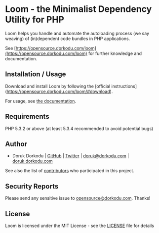 Loom - the Minimalist Dependency Utility for PHP
========================================

Loom helps you handle and automate the autoloading process (we say weaving) of (in)dependent code bundles in PHP applications.

See [https://opensource.dorkodu.com/loom](https://opensource.dorkodu.com/loom) for further knowledge and documentation.


Installation / Usage
--------------------

Download and install Loom by following the [official instructions] (https://opensource.dorkodu.com/loom/#download).

For usage, see [the documentation](https://opensource.dorkodu.com/loom).

Requirements
------------

PHP 5.3.2 or above (at least 5.3.4 recommended to avoid potential bugs)

Author
-------

- Doruk Dorkodu | [GitHub](https://github.com/dorkodu)  | [Twitter](https://twitter.com/dorkodu) | <doruk@dorkodu.com> | [doruk.dorkodu.com](https://doruk.dorkodu.com)

See also the list of [contributors](https://knotstor.com/dorkodu/loom/contributors) who participated in this project.

Security Reports
----------------

Please send any sensitive issue to [opensource@dorkodu.com](mailto:opensource@dorkodu.com). Thanks!

License
-------

Loom is licensed under the MIT License - see the [LICENSE](LICENSE) file for details